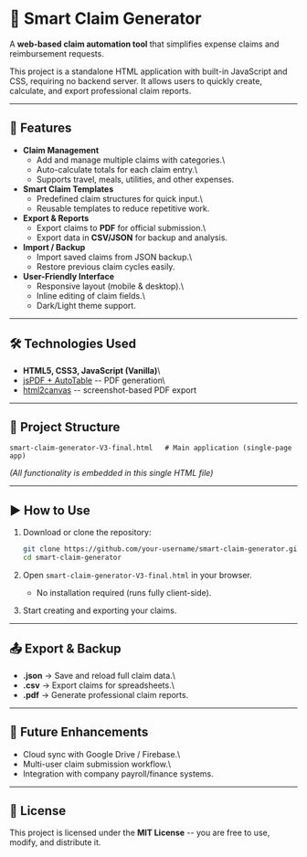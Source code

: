 # 📑 Smart Claim Generator

A **web-based claim automation tool** that simplifies expense claims and
reimbursement requests.

This project is a standalone HTML application with built-in JavaScript
and CSS, requiring no backend server. It allows users to quickly create,
calculate, and export professional claim reports.

------------------------------------------------------------------------

## 🚀 Features

-   **Claim Management**
    -   Add and manage multiple claims with categories.\
    -   Auto-calculate totals for each claim entry.\
    -   Supports travel, meals, utilities, and other expenses.
-   **Smart Claim Templates**
    -   Predefined claim structures for quick input.\
    -   Reusable templates to reduce repetitive work.
-   **Export & Reports**
    -   Export claims to **PDF** for official submission.\
    -   Export data in **CSV/JSON** for backup and analysis.
-   **Import / Backup**
    -   Import saved claims from JSON backup.\
    -   Restore previous claim cycles easily.
-   **User-Friendly Interface**
    -   Responsive layout (mobile & desktop).\
    -   Inline editing of claim fields.\
    -   Dark/Light theme support.

------------------------------------------------------------------------

## 🛠️ Technologies Used

-   **HTML5, CSS3, JavaScript (Vanilla)**\
-   [jsPDF + AutoTable](https://github.com/parallax/jsPDF) -- PDF
    generation\
-   [html2canvas](https://html2canvas.hertzen.com/) -- screenshot-based
    PDF export

------------------------------------------------------------------------

## 📂 Project Structure

    smart-claim-generator-V3-final.html   # Main application (single-page app)

*(All functionality is embedded in this single HTML file)*

------------------------------------------------------------------------

## ▶️ How to Use

1.  Download or clone the repository:

    ``` bash
    git clone https://github.com/your-username/smart-claim-generator.git
    cd smart-claim-generator
    ```

2.  Open `smart-claim-generator-V3-final.html` in your browser.

    -   No installation required (runs fully client-side).

3.  Start creating and exporting your claims.

------------------------------------------------------------------------

## 📤 Export & Backup

-   **.json** → Save and reload full claim data.\
-   **.csv** → Export claims for spreadsheets.\
-   **.pdf** → Generate professional claim reports.

------------------------------------------------------------------------

## 🔮 Future Enhancements

-   Cloud sync with Google Drive / Firebase.\
-   Multi-user claim submission workflow.\
-   Integration with company payroll/finance systems.

------------------------------------------------------------------------

## 📜 License

This project is licensed under the **MIT License** -- you are free to
use, modify, and distribute it.
